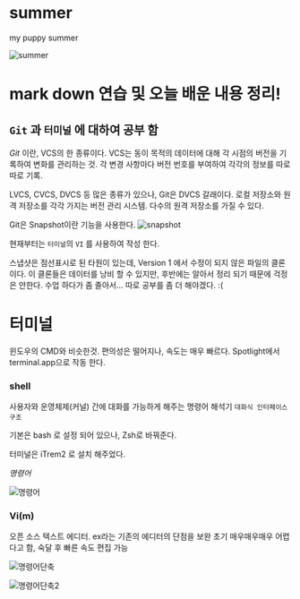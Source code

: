 # summer
my puppy summer


![summer](https://user-images.githubusercontent.com/48010847/53946034-3ff2d980-4106-11e9-8c3f-1937d15edab8.jpg)

# mark down 연습 및 오늘 배운 내용 정리! 

## `Git` 과 `터미널` 에 대하여 공부 함

*Git* 이란, VCS의 한 종류이다. VCS는 동이 목적의 데이터에 대해 각 시점의 버전을 기록하여 변화를 관리하는 것.
각 변경 사항마다 버전 번호를 부여하여 각각의 정보를 따로 따로 기록. 

LVCS, CVCS, DVCS 등 많은 종류가 있으나, Git은 DVCS 갈래이다. 
로컬 저장소와 원격 저장소를 각각 가지는 버전 관리 시스템. 다수의 원격 저장소를 가질 수 있다.

Git은 Snapshot이란 기능을 사용한다. 
![snapshot](https://user-images.githubusercontent.com/48010847/53946942-23f03780-4108-11e9-9329-ccfdd012607f.jpeg)

현재부터는 `터미널`의 `VI` 를 사용하여 작성 한다. 

스냅샷은 점선표시로 된 타원이 있는데, Version 1 에서 수정이 되지 않은
파일의 클론이다. 이 클론들은 데이터를 낭비 할 수 있지만, 후반에는 
알아서 정리 되기 때문에 걱정은 안한다. 
수업 하다가 좀 졸아서... 따로 공부를 좀 더 해야겠다. :(

# 터미널 

윈도우의 CMD와 비슷한것. 
편의성은 떨어지나, 속도는 매우 빠르다.
Spotlight에서 terminal.app으로 작동 한다. 

### shell

사용자와 운영체제(커널) 간에 대화를 가능하게 해주는 명령어 해석기
`대화식 인터페이스 구조`

기본은 bash 로 설정 되어 있으나, Zsh로 바꿔준다. 

터미널은 iTrem2 로 설치 해주었다.

*명령어*

![명령어](https://user-images.githubusercontent.com/48010847/53949110-b98dc600-410c-11e9-991c-0f2fc4122f14.jpeg)


### Vi(m)

오픈 소스 텍스트 에디터. 
ex라는 기존의 에디터의 단점을 보완
초기 매우매우매우 어렵다고 함, 숙달 후 빠른 속도 편집 가능

![명령어단축](https://user-images.githubusercontent.com/48010847/53949401-52244600-410d-11e9-8651-efb3a65d2677.jpeg)

![명령어단축2](https://user-images.githubusercontent.com/48010847/53949601-b7783700-410d-11e9-8a65-91b0d22ab7b3.jpeg)




